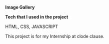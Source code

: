 **Image Gallery**

**Tech that I used in the project**

HTML, CSS, JAVASCRIPT

This project is for my Internship at clode clause. 
